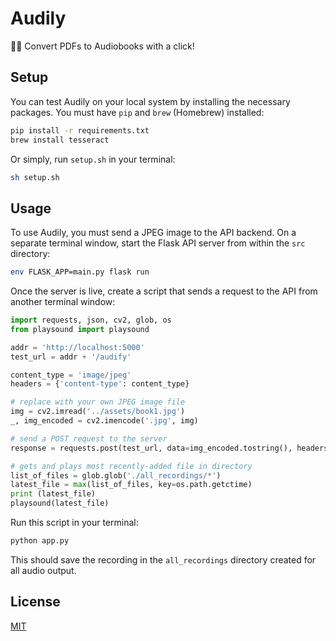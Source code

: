 # Audily
📑🤖 Convert PDFs to Audiobooks with a click!

## Setup
You can test Audily on your local system by installing the necessary packages. You must have `pip` and `brew` (Homebrew) installed:

```bash
pip install -r requirements.txt
brew install tesseract
```

Or simply, run `setup.sh` in your terminal:

```bash
sh setup.sh
```

## Usage

To use Audily, you must send a JPEG image to the API backend. On a separate terminal window, start the Flask API server from within the `src` directory:

```bash
env FLASK_APP=main.py flask run
```

Once the server is live, create a script that sends a request to the API from another terminal window:

```python
import requests, json, cv2, glob, os
from playsound import playsound

addr = 'http://localhost:5000'
test_url = addr + '/audify'

content_type = 'image/jpeg'
headers = {'content-type': content_type}

# replace with your own JPEG image file
img = cv2.imread('../assets/book1.jpg')
_, img_encoded = cv2.imencode('.jpg', img)

# send a POST request to the server
response = requests.post(test_url, data=img_encoded.tostring(), headers=headers)

# gets and plays most recently-added file in directory
list_of_files = glob.glob('./all_recordings/*')
latest_file = max(list_of_files, key=os.path.getctime)
print (latest_file)
playsound(latest_file)
```

Run this script in your terminal:

```bash
python app.py
```

This should save the recording in the `all_recordings` directory created for all audio output.

## License

[MIT](https://github.com/rish-16/Audily/blob/master/LICENSE)